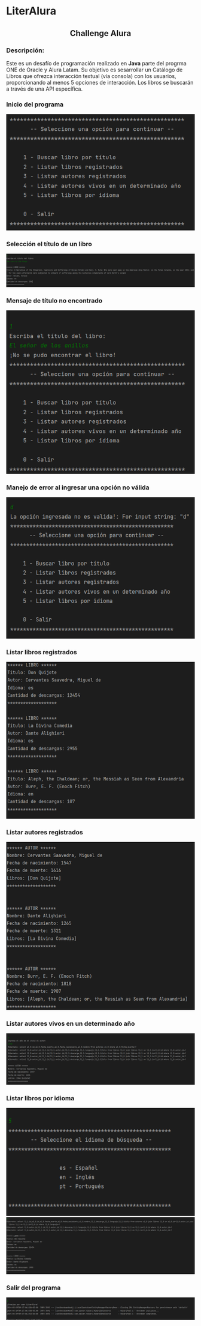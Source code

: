 <h1>LiterAlura</h1> 
<h2 align="center">Challenge Alura</h2>


### Descripción: 

Este es un desafío de programación realizado en **Java** parte del progrma ONE de Oracle y Alura Latam. Su objetivo es sesarrollar un Catálogo de Libros que ofrezca interacción textual (vía consola) con los usuarios, proporcionando al menos 5 opciones de interacción. Los libros se buscarán a través de una API específica.



### Inicio del programa

![01.png](img%2F01.png)

### Selección el título de un libro 
![03.png](img%2F03.png)

### Mensaje de título no encontrado

![02.png](img%2F02.png)

### Manejo de error al ingresar una opción no válida
![04.png](img%2F04.png)

### Listar libros registrados

![07.png](img%2F07.png)

### Listar autores registrados
![06.png](img%2F06.png)

### Listar autores vivos en un determinado año
![08.png](img%2F08.png)

### Listar libros por idioma
![09.png](img%2F09.png)
![10.png](img%2F10.png)

### Salir del programa
![11.png](img%2F11.png)